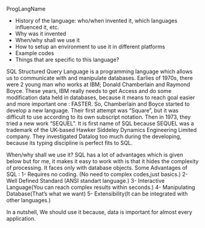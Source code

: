 ProgLangName

- History of the language: who/when invented it, which languages influenced it, etc.
- Why was it invented
- When/why shall we use it
- How to setup an environment to use it in different platforms
- Example codes
- Things that are specific to this language?



SQL 
Structured Query Language is a programming language which allows us to communicate with and manipulate databases.
Earlies of 1970s, there were 2 young man who works at IBM; Donald Chamberlain and Raymond Boyce. These years, IBM really needs to get Access and do some modification data held in databases, because it means to reach goal easier and more important one : FASTER. So, Chamberlain and Boyce started to develop a new language. Their first attempt  was “Square”, but it was difficult to use according to its own subscript notation. Then in 1973, they tried a new work “SEQUEL”. It is first name of SQL because SEQUEL was a trademark of the UK-based Hawker Siddeley Dynamics Engineering Limited company. They investigated Datalog too much during the developing, because its typing discipline is perfect fits to SQL.

When/why shall we use it?
SQL has a lot of advantages which is given below but for me, it makes it easy to work with is that it hides the complexity of processing. It faces only with database objects.
Some Advantages of SQL :
1-	Requires no coding. (No need to complex codes,just basics.)
2-	Well Defined Standard (ANSI standart language.)
3-	Interactive Language(You can reach complex results within seconds.)
4-	Manipulating Database(That’s what we want)
5-	Extensibility(It can be integrated with other languages.)

In a nutshell, We should use it because, data is important for almost every application.
